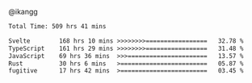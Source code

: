 @ikangg
<!--START_SECTION:waka-->

```txt
Total Time: 509 hrs 41 mins

Svelte        168 hrs 10 mins >>>>>>>>=================   32.78 %
TypeScript    161 hrs 29 mins >>>>>>>>=================   31.48 %
JavaScript    69 hrs 36 mins  >>>======================   13.57 %
Rust          30 hrs 6 mins   >========================   05.87 %
fugitive      17 hrs 42 mins  >========================   03.45 %
```

<!--END_SECTION:waka-->
